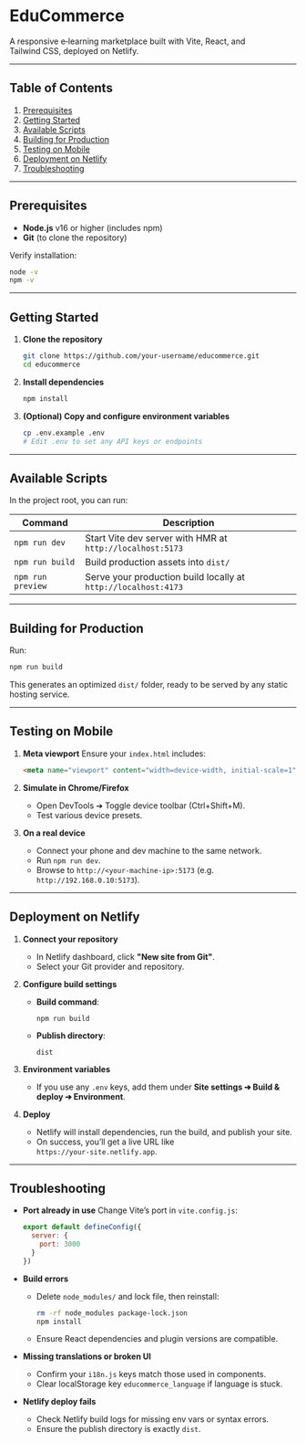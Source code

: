 # EduCommerce

A responsive e‑learning marketplace built with Vite, React, and Tailwind CSS, deployed on Netlify.

---

## Table of Contents

1. [Prerequisites](#prerequisites)
2. [Getting Started](#getting-started)
3. [Available Scripts](#available-scripts)
4. [Building for Production](#building-for-production)
5. [Testing on Mobile](#testing-on-mobile)
6. [Deployment on Netlify](#deployment-on-netlify)
7. [Troubleshooting](#troubleshooting)

---

## Prerequisites

* **Node.js** v16 or higher (includes npm)
* **Git** (to clone the repository)

Verify installation:

```bash
node -v
npm -v
```

---

## Getting Started

1. **Clone the repository**

   ```bash
   git clone https://github.com/your‑username/educommerce.git
   cd educommerce
   ```

2. **Install dependencies**

   ```bash
   npm install
   ```

3. **(Optional) Copy and configure environment variables**

   ```bash
   cp .env.example .env
   # Edit .env to set any API keys or endpoints
   ```

---

## Available Scripts

In the project root, you can run:

| Command           | Description                                                    |
| ----------------- | -------------------------------------------------------------- |
| `npm run dev`     | Start Vite dev server with HMR at `http://localhost:5173`      |
| `npm run build`   | Build production assets into `dist/`                           |
| `npm run preview` | Serve your production build locally at `http://localhost:4173` |

---

## Building for Production

Run:

```bash
npm run build
```

This generates an optimized `dist/` folder, ready to be served by any static hosting service.

---

## Testing on Mobile

1. **Meta viewport**
   Ensure your `index.html` includes:

   ```html
   <meta name="viewport" content="width=device-width, initial-scale=1" />
   ```

2. **Simulate in Chrome/Firefox**

   * Open DevTools ➔ Toggle device toolbar (Ctrl+Shift+M).
   * Test various device presets.

3. **On a real device**

   * Connect your phone and dev machine to the same network.
   * Run `npm run dev`.
   * Browse to `http://<your‑machine‑ip>:5173` (e.g. `http://192.168.0.10:5173`).

---

## Deployment on Netlify

1. **Connect your repository**

   * In Netlify dashboard, click **"New site from Git"**.
   * Select your Git provider and repository.

2. **Configure build settings**

   * **Build command**:

     ```
     npm run build
     ```
   * **Publish directory**:

     ```
     dist
     ```

3. **Environment variables**

   * If you use any `.env` keys, add them under **Site settings ➔ Build & deploy ➔ Environment**.

4. **Deploy**

   * Netlify will install dependencies, run the build, and publish your site.
   * On success, you’ll get a live URL like `https://your‑site.netlify.app`.

---

## Troubleshooting

* **Port already in use**
  Change Vite’s port in `vite.config.js`:

  ```js
  export default defineConfig({
    server: {
      port: 3000
    }
  })
  ```

* **Build errors**

  * Delete `node_modules/` and lock file, then reinstall:

    ```bash
    rm -rf node_modules package-lock.json
    npm install
    ```
  * Ensure React dependencies and plugin versions are compatible.

* **Missing translations or broken UI**

  * Confirm your `i18n.js` keys match those used in components.
  * Clear localStorage key `educommerce_language` if language is stuck.

* **Netlify deploy fails**

  * Check Netlify build logs for missing env vars or syntax errors.
  * Ensure the publish directory is exactly `dist`.

